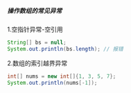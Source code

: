 ##### 操作数组的常见异常

1.空指针异常-空引用

```java
String[] bs = null;
System.out.println(bs.length); // 报错
```

2.数组的索引越界异常

```java
int[] nums = new int[]{1, 3, 5, 7};
System.out.println(nums[-1]);
```
